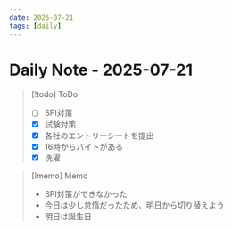 ```yaml
---
date: 2025-07-21
tags: [daily]
---
```


# Daily Note - 2025-07-21

> [!todo] ToDo
> - [ ] SPI対策
> - [x] 試験対策
> - [x] 各社のエントリーシートを提出
> - [x] 16時からバイトがある
> - [x] 洗濯

> [!memo] Memo
> - SPI対策ができなかった
> - 今日は少し怠惰だったため、明日から切り替えよう
> - 明日は誕生日